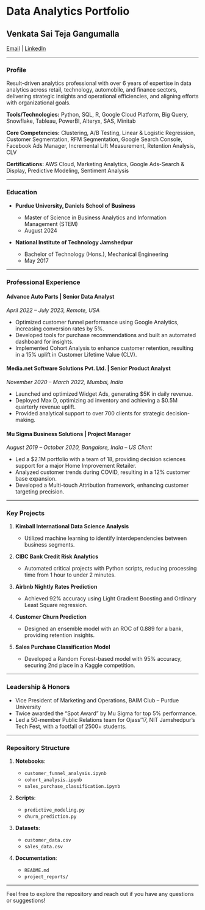 # Data Analytics Portfolio

## Venkata Sai Teja Gangumalla
[Email](mailto:gvsaiteja96@gmail.com) | [LinkedIn](https://linkedin.com/in/venkata-sai-teja)

---

### Profile

Result-driven analytics professional with over 6 years of expertise in data analytics across retail, technology, automobile, and finance sectors, delivering strategic insights and operational efficiencies, and aligning efforts with organizational goals.

**Tools/Technologies:** Python, SQL, R, Google Cloud Platform, Big Query, Snowflake, Tableau, PowerBI, Alteryx, SAS, Minitab

**Core Competencies:** Clustering, A/B Testing, Linear & Logistic Regression, Customer Segmentation, RFM Segmentation, Google Search Console, Facebook Ads Manager, Incremental Lift Measurement, Retention Analysis, CLV

**Certifications:** AWS Cloud, Marketing Analytics, Google Ads-Search & Display, Predictive Modeling, Sentiment Analysis

---

### Education

- **Purdue University, Daniels School of Business**
  - Master of Science in Business Analytics and Information Management (STEM)
  - August 2024
  
- **National Institute of Technology Jamshedpur**
  - Bachelor of Technology (Hons.), Mechanical Engineering
  - May 2017

---

### Professional Experience

#### Advance Auto Parts | Senior Data Analyst
*April 2022 – July 2023, Remote, USA*

- Optimized customer funnel performance using Google Analytics, increasing conversion rates by 5%.
- Developed tools for purchase recommendations and built an automated dashboard for insights.
- Implemented Cohort Analysis to enhance customer retention, resulting in a 15% uplift in Customer Lifetime Value (CLV).

#### Media.net Software Solutions Pvt. Ltd. | Senior Product Analyst
*November 2020 – March 2022, Mumbai, India*

- Launched and optimized Widget Ads, generating $5K in daily revenue.
- Deployed Max D, optimizing ad inventory and achieving a $0.5M quarterly revenue uplift.
- Provided analytical support to over 700 clients for strategic decision-making.

#### Mu Sigma Business Solutions | Project Manager
*August 2019 – October 2020, Bangalore, India – US Client*

- Led a $2.1M portfolio with a team of 18, providing decision sciences support for a major Home Improvement Retailer.
- Analyzed customer trends during COVID, resulting in a 12% customer base expansion.
- Developed a Multi-touch Attribution framework, enhancing customer targeting precision.

---

### Key Projects

1. **Kimball International Data Science Analysis**
   - Utilized machine learning to identify interdependencies between business segments.
   
2. **CIBC Bank Credit Risk Analytics**
   - Automated critical projects with Python scripts, reducing processing time from 1 hour to under 2 minutes.

3. **Airbnb Nightly Rates Prediction**
   - Achieved 92% accuracy using Light Gradient Boosting and Ordinary Least Square regression.

4. **Customer Churn Prediction**
   - Designed an ensemble model with an ROC of 0.889 for a bank, providing retention insights.

5. **Sales Purchase Classification Model**
   - Developed a Random Forest-based model with 95% accuracy, securing 2nd place in a Kaggle competition.

---

### Leadership & Honors

- Vice President of Marketing and Operations, BAIM Club – Purdue University
- Twice awarded the “Spot Award” by Mu Sigma for top 5% performance.
- Led a 50-member Public Relations team for Ojass’17, NIT Jamshedpur’s Tech Fest, with a footfall of 2500+ students.

---

### Repository Structure

1. **Notebooks**:
    - `customer_funnel_analysis.ipynb`
    - `cohort_analysis.ipynb`
    - `sales_purchase_classification.ipynb`

2. **Scripts**:
    - `predictive_modeling.py`
    - `churn_prediction.py`

3. **Datasets**:
    - `customer_data.csv`
    - `sales_data.csv`

4. **Documentation**:
    - `README.md`
    - `project_reports/`

---

Feel free to explore the repository and reach out if you have any questions or suggestions!
